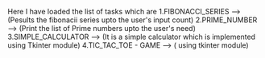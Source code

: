 Here I have loaded the list of tasks which are 
1.FIBONACCI_SERIES --> (Pesults the fibonacii series upto the user's input count)
2.PRIME_NUMBER --> (Print the list of Prime numbers upto the user's need)
3.SIMPLE_CALCULATOR --> (It is a simple calculator which is implemented using Tkinter module)
4.TIC_TAC_TOE - GAME --> ( using tkinter module)

